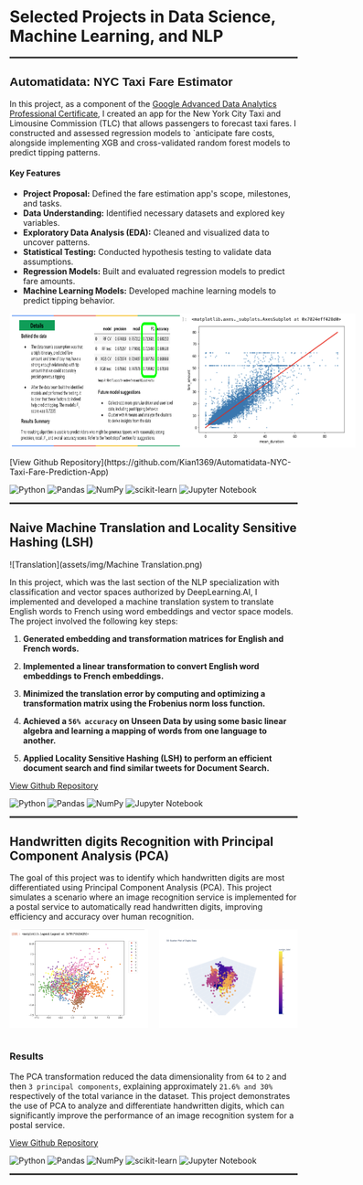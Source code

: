 # Selected Projects in Data Science, Machine Learning, and NLP
<hr style="height:3px; border:none; color:#333; background-color:#333; width:100%;" />

<h2 style="font-family: Arial, sans-serif;">Automatidata: NYC Taxi Fare Estimator</h2>


In this project, as a component of the [Google Advanced Data Analytics Professional Certificate](https://www.coursera.org/professional-certificates/google-advanced-data-analytics), I created an app for the New York City Taxi and Limousine Commission (TLC) that allows passengers to forecast taxi fares. I constructed and assessed regression models to `anticipate fare costs, alongside implementing XGB and cross-validated random forest models to predict tipping patterns.

#### Key Features

- **Project Proposal:** Defined the fare estimation app's scope, milestones, and tasks.
- **Data Understanding:** Identified necessary datasets and explored key variables.
- **Exploratory Data Analysis (EDA):** Cleaned and visualized data to uncover patterns.
- **Statistical Testing:** Conducted hypothesis testing to validate data assumptions.
- **Regression Models:** Built and evaluated regression models to predict fare amounts.
- **Machine Learning Models:** Developed machine learning models to predict tipping behavior.

<div style="display: flex; justify-content: space-between;">
  <img src="assets/img/Results.png" alt="Results" style="width: 60%;">
  <img src="assets/img/Regression.png" alt="Regression" style="width: 60%;">
</div>
<br>
[View Github Repository](https://github.com/Kian1369/Automatidata-NYC-Taxi-Fare-Prediction-App)

![Python](https://img.shields.io/badge/Python-3776AB?style=flat-square&logo=python&logoColor=white)
![Pandas](https://img.shields.io/badge/Pandas-150458?style=flat-square&logo=pandas&logoColor=white)
![NumPy](https://img.shields.io/badge/NumPy-013243?style=flat-square&logo=numpy&logoColor=white)
![scikit-learn](https://img.shields.io/badge/scikit--learn-F7931E?style=flat-square&logo=scikit-learn&logoColor=white)
![Jupyter Notebook](https://img.shields.io/badge/Jupyter_Notebook-F37626?style=flat-square&logo=jupyter&logoColor=white)

<hr style="height:3px; border:none; color:#333; background-color:#333;" />


## Naive Machine Translation and Locality Sensitive Hashing (LSH)

![Translation](assets/img/Machine Translation.png)

In this project, which was the last section of the NLP specialization with classification and vector spaces authorized by DeepLearning.AI, I implemented and developed a machine translation system to translate English words to French using word embeddings and vector space models. The project involved the following key steps:

1. **Generated embedding and transformation matrices for English and French words.**

2. **Implemented a linear transformation to convert English word embeddings to French embeddings.**
    
3. **Minimized the translation error by computing and optimizing a transformation matrix using the Frobenius norm loss function.**

3. **Achieved a `56% accuracy` on Unseen Data by using some basic linear algebra and learning a mapping of words from one language to another.**
  
4. **Applied Locality Sensitive Hashing (LSH) to perform an efficient document search and find similar tweets for Document Search.**
 
[View Github Repository](https://github.com/Kian1369/Natural-Language-Processing-with-Classification-and-Vector-Spaces/tree/main/Naive%20Machine%20Translation%20and%20Locality%20Sensitive%20Hashing%20(LSH))

![Python](https://img.shields.io/badge/Python-3776AB?style=flat-square&logo=python&logoColor=white)
![Pandas](https://img.shields.io/badge/Pandas-150458?style=flat-square&logo=pandas&logoColor=white)
![NumPy](https://img.shields.io/badge/NumPy-013243?style=flat-square&logo=numpy&logoColor=white)
![Jupyter Notebook](https://img.shields.io/badge/Jupyter_Notebook-F37626?style=flat-square&logo=jupyter&logoColor=white)

<hr style="height:3px; border:none; color:#333; background-color:#333;" />

## Handwritten digits Recognition with Principal Component Analysis (PCA)

The goal of this project was to identify which handwritten digits are most differentiated using Principal Component Analysis (PCA). This project simulates a scenario where an image recognition service is implemented for a postal service to automatically read handwritten digits, improving efficiency and accuracy over human recognition.

<div style="display: flex; justify-content: space-between;">
  <img src="assets/img/2%20Principal%20Components.png" alt="2 Principal Components" style="width: 48%;">
  <img src="assets/img/3%20Principal%20Components.png" alt="3 Principal Components" style="width: 48%;">
</div>

<br>
   
### Results

The PCA transformation reduced the data dimensionality from `64` to `2` and then `3 principal components`, explaining approximately `21.6% and 30%` respectively of the total variance in the dataset. This project demonstrates the use of PCA to analyze and differentiate handwritten digits, which can significantly improve the performance of an image recognition system for a postal service.

[View Github Repository](https://github.com/Kian1369/Identifying-handwritten-digits-with-Principal-Component-Analysis-Project)

![Python](https://img.shields.io/badge/Python-3776AB?style=flat-square&logo=python&logoColor=white)
![Pandas](https://img.shields.io/badge/Pandas-150458?style=flat-square&logo=pandas&logoColor=white)
![NumPy](https://img.shields.io/badge/NumPy-013243?style=flat-square&logo=numpy&logoColor=white)
![scikit-learn](https://img.shields.io/badge/scikit--learn-F7931E?style=flat-square&logo=scikit-learn&logoColor=white)
![Jupyter Notebook](https://img.shields.io/badge/Jupyter_Notebook-F37626?style=flat-square&logo=jupyter&logoColor=white)

<hr style="height:3px; border:none; color:#333; background-color:#333;" />
